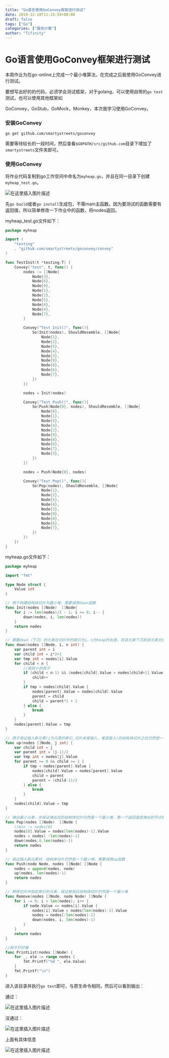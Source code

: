```yaml
---
title: "Go语言使用GoConvey框架进行测试"
date: 2019-12-18T11:15:59+08:00
draft: false
tags: ["Go"] 
categories: ["服务计算"]             
author: "Tifinity"  
---
```


# Go语言使用GoConvey框架进行测试

本周作业为在go-online上完成一个最小堆算法，在完成之后我使用GoConvey进行测试。

要想写出好的的代码，必须学会测试框架，对于golang，可以使用自带的`go test`测试，也可以使用其他框架如

GoConvey，GoStub，GoMock，Monkey，本次我学习使用GoConvey。

### 安装GoConvey

```
go get github.com/smartystreets/goconvey
```

需要等待较长的一段时间，然后查看`$GOPATH/src/github.com`目录下增加了`smartystreets`文件夹即可。

### 使用GoConvey

将作业代码复制到go工作空间中命名为`myheap.go`，并且在同一目录下创建`myheap_test.go`。

![在这里插入图片描述](https://img-blog.csdnimg.cn/20190924171326479.png)

先`go build`或者`go install`生成包，不需main主函数。因为要测试的函数需要有返回值，所以简单修改一下作业中的函数，将nodes返回。

myheap_test.go文件如下：

```go
package myheap

import (
    "testing"
    . "github.com/smartystreets/goconvey/convey"
)

func TestInit(t *testing.T) {
    Convey("test", t, func() {
		nodes := []Node{
			Node{3},
            Node{6},
            Node{9},
            Node{1},
            Node{2},
            Node{5},
            Node{8},
            Node{4},
            Node{7},
		}

		Convey("Test Init()", func(){
			So(Init(nodes), ShouldResemble, []Node{
				Node{1},
                Node{2},
                Node{5},
                Node{4},
                Node{3},
                Node{9},
                Node{8},
                Node{6},
                Node{7},
			})
        })

        nodes = Init(nodes)

        Convey("Test Push()", func(){
			So(Push(Node{0}, nodes), ShouldResemble, []Node{
				Node{0},
                Node{1},
                Node{5},
                Node{4},
                Node{2},
                Node{9},
                Node{8},
                Node{6},
                Node{7},
                Node{3},
			})
        })

        nodes = Push(Node{0}, nodes)

        Convey("Test Pop()", func(){
			So(Pop(nodes), ShouldResemble, []Node{
				Node{1},
				Node{2},
				Node{5},
				Node{4},
				Node{3},
				Node{9},
				Node{8},
				Node{6},
                Node{7},
			})
		})
	})
}
```



myheap.go文件如下：

```go
package myheap

import "fmt"

type Node struct {
	Value int
}

// 用于构建结构体切片为最小堆，需要调用down函数
func Init(nodes []Node)  []Node{
	for i := len(nodes)/2 - 1; i >= 0; i-- {
		down(nodes, i, len(nodes))
	}
	return nodes
}

// 需要down（下沉）的元素在切片中的索引为i，n为heap的长度，将该元素下沉到该元素对应的子树合适的位置，从而满足该子树为最小堆的要求
func down(nodes []Node, i, n int) {
	var parent int = i
	var child int = i*2+1
	var tmp int = nodes[i].Value
	for child < n {
		//取较小的孩子
		if (child < n-1) && (nodes[child].Value > nodes[child+1].Value) {
			child++
		}
		if tmp > nodes[child].Value {
			nodes[parent].Value = nodes[child].Value
			parent = child
			child = parent*2 + 1
		} else {
			break
		}
	}
	nodes[parent].Value = tmp
}

// 用于保证插入新元素(j为元素的索引,切片末尾插入，堆底插入)的结构体切片之后仍然是一个最小堆
func up(nodes []Node, j int) {
	var child int = j
	var parent int = (j-1)/2
	var tmp int = nodes[j].Value
	for parent >= 0 && child >= 1 {
		if tmp < nodes[parent].Value {
			nodes[child].Value = nodes[parent].Value
			child = parent
			parent = (child-1)/2
		} else {
			break
		}
	}
	nodes[child].Value = tmp
}

// 弹出最小元素，并保证弹出后的结构体切片仍然是一个最小堆，第一个返回值是弹出的节点的信息，第二个参数是Pop操作后得到的新的结构体切片
func Pop(nodes []Node)  []Node {
	//min := nodes[0]
    nodes[0].Value = nodes[len(nodes)-1].Value
    nodes = nodes[ :len(nodes)-1]
    down(nodes,0,len(nodes)-1)
    return nodes
}

// 保证插入新元素时，结构体切片仍然是一个最小堆，需要调用up函数
func Push(node Node, nodes []Node) []Node {
	nodes = append(nodes, node)
    up(nodes, len(nodes)-1)
    return nodes
}

// 移除切片中指定索引的元素，保证移除后结构体切片仍然是一个最小堆
func Remove(nodes []Node, node Node) []Node {
	for i := 0; i < len(nodes); i++ {
        if node.Value == nodes[i].Value {
            nodes[i].Value = nodes[len(nodes)-1].Value
            nodes = nodes[:len(nodes)-1]
            down(nodes, i, len(nodes)-1)
        }
    }
    return nodes
}

//用于打印堆
func PrintList(nodes []Node) {
    for _, ele := range nodes {
        fmt.Printf("%d ", ele.Value)
    }
    fmt.Printf("\n")
}
```

进入该目录并执行`go test`即可，与原生命令相同，然后可以看到输出：

通过：

![在这里插入图片描述](https://img-blog.csdnimg.cn/20190924171228540.png)



没通过：

![在这里插入图片描述](https://img-blog.csdnimg.cn/20190924171243481.png)

上面有具体信息

![在这里插入图片描述](https://img-blog.csdnimg.cn/20190924171311145.png?x-oss-process=image/watermark,type_ZmFuZ3poZW5naGVpdGk,shadow_10,text_aHR0cHM6Ly9ibG9nLmNzZG4ubmV0L1RpZmluaXR5,size_16,color_FFFFFF,t_70)

